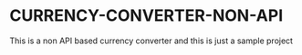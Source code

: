 # CURRENCY-CONVERTER-NON-API
This is a non API based currency converter and this is just a sample project
